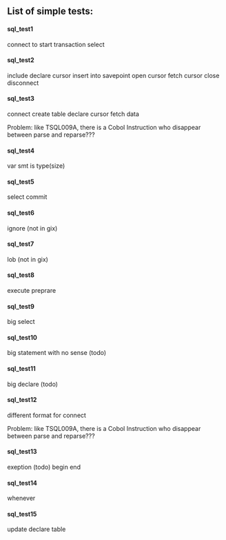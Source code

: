 ﻿## List of simple tests:
#### sql_test1
connect to
start transaction
select

#### sql_test2
include
declare cursor
insert into
savepoint
open cursor
fetch cursor
close
disconnect

#### sql_test3
connect
create table
declare cursor
fetch data

Problem: like TSQL009A, there is a Cobol Instruction who disappear between parse and reparse???

#### sql_test4
var smt is type(size)

#### sql_test5
select
commit

#### sql_test6
ignore (not in gix)

#### sql_test7
lob (not in gix)

#### sql_test8
execute
preprare

#### sql_test9
big select

#### sql_test10
big statement with no sense (todo)

#### sql_test11
big declare (todo)

#### sql_test12
different format for connect

Problem: like TSQL009A, there is a Cobol Instruction who disappear between parse and reparse???

#### sql_test13
exeption (todo)
begin end

#### sql_test14
whenever

#### sql_test15
update
declare table


